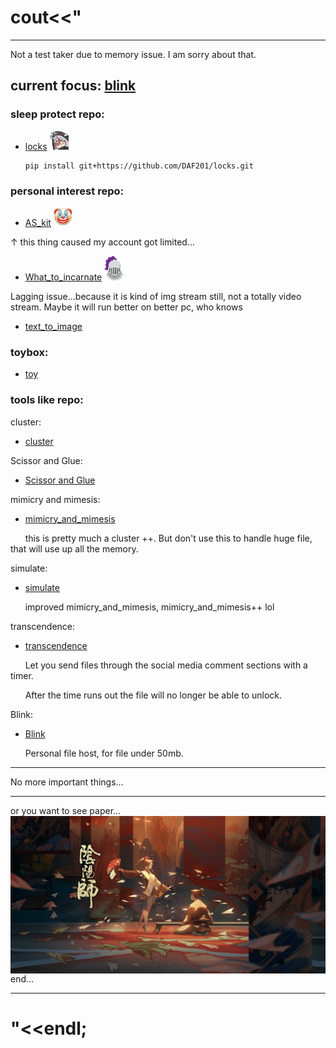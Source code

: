 # cout<<"
____
Not a test taker due to memory issue. I am sorry about that.

## current focus: [blink](http://blink-in.duckdns.org:4123)



### sleep protect repo:

  - [locks](https://github.com/DAF201/locks)
[<img src='https://github.com/DAF201/What_to_incarnate/blob/main/video/source/ybb.png' width='30px' >](https://github.com/DAF201/locks)
      
      ```
      pip install git+https://github.com/DAF201/locks.git
      ```
### personal interest repo:
    
  - [AS_kit](https://github.com/DAF201/AS_kit)
  [<img src='https://github.com/DAF201/What_to_incarnate/blob/main/video/source/joker.png' width='30px' >](https://github.com/DAF201/locks)
  
  ↑ this thing caused my account got limited...

  - [What_to_incarnate](https://github.com/DAF201/What_to_incarnate)
  [<img src='https://github.com/DAF201/What_to_incarnate/blob/main/video/source/knight.png' width='30px' >](https://github.com/DAF201/locks)

  Lagging issue...because it is kind of img stream still, not a totally video stream. Maybe it will run better on better pc, who knows
  - [text_to_image](https://github.com/DAF201/toys/tree/main/text_image)

### toybox:

  - [toy](https://github.com/DAF201/toys)

### tools like repo:

cluster:

  - [cluster](https://github.com/DAF201/cluster)

Scissor and Glue:

  - [Scissor and Glue](https://github.com/DAF201/scissor_and_glue)
  
mimicry and mimesis:

  - [mimicry_and_mimesis](https://github.com/DAF201/mimicry_and_mimesis)
  
   &nbsp;&nbsp;&nbsp;&nbsp;&nbsp;&nbsp;this is pretty much a cluster ++. But don't use this to handle huge file, that will use up all the memory.
   
simulate:

  - [simulate](https://github.com/DAF201/simulate)
   
   &nbsp;&nbsp;&nbsp;&nbsp;&nbsp;&nbsp;improved mimicry_and_mimesis, mimicry_and_mimesis++ lol

transcendence:

  - [transcendence](https://github.com/DAF201/transcendence)
  
  &nbsp;&nbsp;&nbsp;&nbsp;&nbsp;&nbsp;Let you send files through the social media comment sections with a timer.
  
  &nbsp;&nbsp;&nbsp;&nbsp;&nbsp;&nbsp;After the time runs out the file will no longer be able to unlock.
  
Blink:

  - [Blink](https://github.com/DAF201/Blink)
  
  &nbsp;&nbsp;&nbsp;&nbsp;&nbsp;&nbsp;Personal file host, for file under 50mb.
  
___

No more important things...
___

or you want to see paper...
<img src='https://github.com/DAF201/DAF201/blob/main/paper.jpg' align='right'>

</br>
end...

____

# "<<endl;
